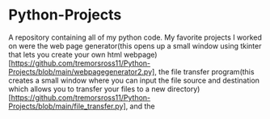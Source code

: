 # Python-Projects
A repository containing all of my python code.
My favorite projects I worked on were the web page generator(this opens up a small window using tkinter that lets you create your own html webpage)[https://github.com/tremorsross11/Python-Projects/blob/main/webpagegenerator2.py],
the file transfer program(this creates a small window where you can input the file source and destination which allows you to transfer your files to a new directory)[https://github.com/tremorsross11/Python-Projects/blob/main/file_transfer.py], and the 
